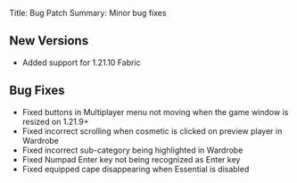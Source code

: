 Title: Bug Patch
Summary: Minor bug fixes

## New Versions
- Added support for 1.21.10 Fabric

## Bug Fixes
- Fixed buttons in Multiplayer menu not moving when the game window is resized on 1.21.9+
- Fixed incorrect scrolling when cosmetic is clicked on preview player in Wardrobe
- Fixed incorrect sub-category being highlighted in Wardrobe
- Fixed Numpad Enter key not being recognized as Enter key
- Fixed equipped cape disappearing when Essential is disabled
